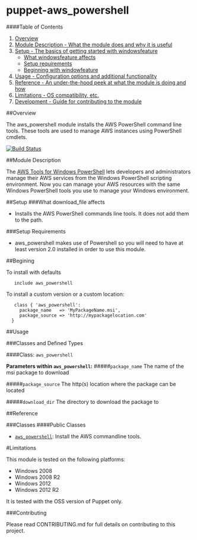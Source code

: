 # puppet-aws_powershell

####Table of Contents

1. [Overview](#overview)
2. [Module Description - What the module does and why it is useful](#module-description)
3. [Setup - The basics of getting started with windowsfeature](#setup)
    * [What windowsfeature affects](#what-windowsfeature-affects)
    * [Setup requirements](#setup-requirements)
    * [Beginning with windowfeature](#beginning-with-windowsfeature)
4. [Usage - Configuration options and additional functionality](#usage)
5. [Reference - An under-the-hood peek at what the module is doing and how](#reference)
5. [Limitations - OS compatibility, etc.](#limitations)
6. [Development - Guide for contributing to the module](#development)

##Overview

The aws_powershell module installs the AWS PowerShell command line tools. These tools are used to manage AWS instances using PowerShell cmdlets.

[![Build Status](https://travis-ci.org/opentable/puppet-aws_powershell.png?branch=master)](https://travis-ci.org/opentable/puppet-aws_powershell)


##Module Description

The [AWS Tools for Windows PowerShell](http://aws.amazon.com/powershell/) lets developers and administrators manage their AWS services from the Windows
PowerShell scripting environment. Now you can manage your AWS resources with the same Windows PowerShell tools you use to manage your Windows environment.

##Setup
###What download_file affects
 * Installs the AWS PowerShell commands line tools. It does not add them to the path.

###Setup Requirements
* aws_powershell makes use of Powershell so you will need to have at least version 2.0 installed in order to use this module.

##Begining

To install with defaults

```puppet
   include aws_powershell
```

To install a custom version or a custom location:

```puppet
   class { 'aws_powershell':
     package_name   => 'MyPackageName.msi',
     package_source => 'http://mypackagelocation.com'
  }
```

##Usage

###Classes and Defined Types

####Class: `aws_powershell`

**Parameters within `aws_powershell`:**
#####`package_name`
The name of the msi package to download

#####`package_source`
The http(s) location where the package can be located

#####`download_dir`
The directory to download the package to

##Reference

###Classes
####Public Classes
* [`aws_powershell`](#class-aws_poweshell): Install the AWS commandline tools.


#Limitations

This module is tested on the following platforms:

* Windows 2008
* Windows 2008 R2
* Windows 2012
* Windows 2012 R2

It is tested with the OSS version of Puppet only.

###Contributing

Please read CONTRIBUTING.md for full details on contributing to this project.
